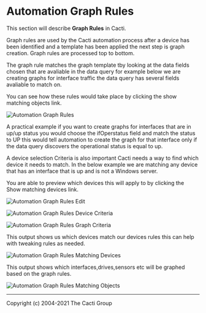 # Automation Graph Rules

This section will describe **Graph Rules** in Cacti.

Graph rules are used by the Cacti automation process after a device has been identified and a template has been applied
the next step is graph creation. Graph rules are processed top to bottom.

The graph rule matches the graph template tby looking at the data fields chosen that are avaliable in the data query
for example below we are creating graphs for interface traffic the data query has several fields avaliable to match on.

You can see how these rules would take place by clicking the show matching objects link.

![Automation Graph Rules](images/automation-graph-rules.png)

A practical example if you want to create graphs for interfaces that are in up/up status you would choose the ifOperstatus field and match
the status to UP this would tell automation to create the graph for that interface only if the data query discovers the operational status is equal
to up.

A device selection Criteria is also important Cacti needs a way to find which device it needs to match.
In the below example we are matching any device that has an interface that is up and is not a Windows server.

You are able to preview which devices this will apply to by clicking the Show matching devices link.

![Automation Graph Rules Edit](images/automation-graph-rules-edit1.png)

![Automation Graph Rules Device Criteria](images/automation-graph-rules-edit2.png)

![Automation Graph Rules Graph Criteria](images/automation-graph-rules-edit3.png)

This output shows us which devices match our devices rules this can help with tweaking rules as needed.

![Automation Graph Rules Matching Devices](images/automation-graph-rules-edit4.png)

This output shows which interfaces,drives,sensors etc will be graphed based on the graph rules.

![Automation Graph Rules Matching Objects](images/automation-graph-rules-edit5.png)

---
Copyright (c) 2004-2021 The Cacti Group
